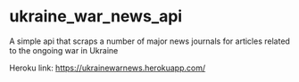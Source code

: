# ukraine_war_news_api
A simple api that scraps a number of major news journals for articles related to the ongoing war in Ukraine

Heroku link:
https://ukrainewarnews.herokuapp.com/
